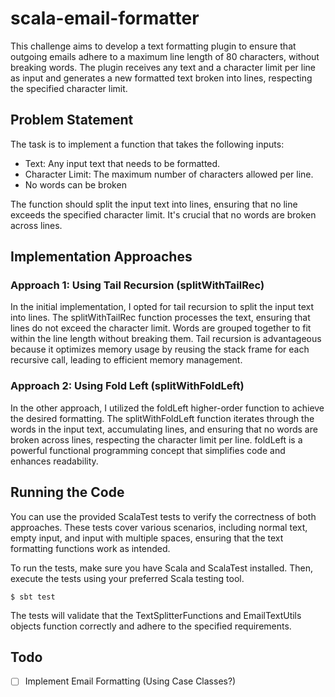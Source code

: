 # scala-email-formatter

This challenge aims to develop a text formatting plugin to ensure that outgoing emails adhere to a maximum line length of 80 characters, without breaking words. The plugin receives any text and a character limit per line as input and generates a new formatted text broken into lines, respecting the specified character limit.

## Problem Statement
The task is to implement a function that takes the following inputs:

- Text: Any input text that needs to be formatted.
- Character Limit: The maximum number of characters allowed per line.
- No words can be broken

The function should split the input text into lines, ensuring that no line exceeds the specified character limit. It's crucial that no words are broken across lines.

## Implementation Approaches
### Approach 1: Using Tail Recursion (splitWithTailRec)
In the initial implementation, I opted for tail recursion to split the input text into lines. The splitWithTailRec function processes the text, ensuring that lines do not exceed the character limit. Words are grouped together to fit within the line length without breaking them. Tail recursion is advantageous because it optimizes memory usage by reusing the stack frame for each recursive call, leading to efficient memory management.

### Approach 2: Using Fold Left (splitWithFoldLeft)
In the other approach, I utilized the foldLeft higher-order function to achieve the desired formatting. The splitWithFoldLeft function iterates through the words in the input text, accumulating lines, and ensuring that no words are broken across lines, respecting the character limit per line. foldLeft is a powerful functional programming concept that simplifies code and enhances readability.

## Running the Code
You can use the provided ScalaTest tests to verify the correctness of both approaches. These tests cover various scenarios, including normal text, empty input, and input with multiple spaces, ensuring that the text formatting functions work as intended.

To run the tests, make sure you have Scala and ScalaTest installed. Then, execute the tests using your preferred Scala testing tool.

```
$ sbt test
```

The tests will validate that the TextSplitterFunctions and EmailTextUtils objects function correctly and adhere to the specified requirements.

## Todo
- [ ] Implement Email Formatting (Using Case Classes?)